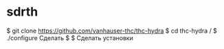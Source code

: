 # sdrth
 $ git clone https://github.com/vanhauser-thc/thc-hydra $ cd thc-hydra / $ ./configure Сделать $ $ Сделать установки
